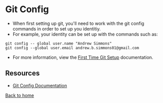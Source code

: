 # Git Config
- When first setting up git, you'll need to work with the git config commands in order to set up you identitiy.
-  For example, your identity can be set up with  the commands such as:

```
git config -- global user.name "Andrew Simmons"
git config --global user.email andrew.b.simmons01@gmail.com
```
- For more information, view the [First Time Git Setup](https://git-scm.com/book/en/v2/getting-started-first-time-git-setup) documentation.

## Resources
- [Git Config Documentation](https://git-scm.com/git-config)

[Back to home](../readme.md)

